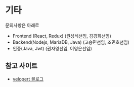 # 기타
문의사항은 아래로
- Frontend (React, Redux) (원성식선임, 김경희선임)  
- Backend(Nodejs, MariaDB, Java) (고승민선임, 조민호선임)  
- 인증(Java, Jwt) (권자영선임, 이영은선임)

## 참고 사이트
- [velopert 블로그](https://velopert.com/)
